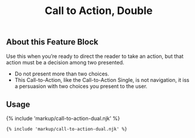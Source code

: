 ﻿---
title: Call to Action, Double
summary: A simple imperative statement with two choice buttons.
tags: feature block
layout: guide
eleventyNavigation:
  key: Call to Action, Double
  parent: Feature Blocks
  excerpt: A simple imperative statement with two choice buttons.
  order: 2
  img: /img/illustrations/illus-cta-2.svg
---

## About this Feature Block

Use this when you’re ready to direct the reader to take an action, but that action must be a decision among two presented. 
  - Do not present more than two choices.
  - This Call-to-Action, like the Call-to-Action Single, is not navigation, it iss a persuasion with two choices you present to the user.

## Usage

{% include 'markup/call-to-action-dual.njk' %}

``` html
{% include 'markup/call-to-action-dual.njk' %}
```
